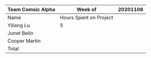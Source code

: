 |Team Comsic Alpha | Week of   |20201108   |
| ------------ | ------------ | ------------ |
|  Name | Hours Spent on Project  |   |
| Yiliang Lu  |  5 |   |
| Junet Bello  |   |   |
| Cooper Martin  |   |   |
| Total  |   |   |